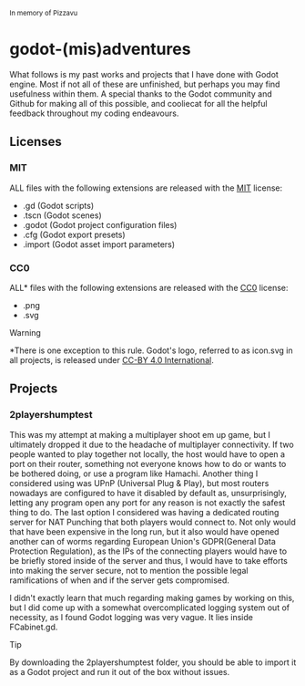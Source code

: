 <sup>In memory of Pizzavu</sup>
# godot-(mis)adventures
What follows is my past works and projects that I have done with Godot engine. Most if not all of these are unfinished, but perhaps you may find usefulness within them. A special thanks to the Godot community and Github for making all of this possible, and cooliecat for all the helpful feedback throughout my coding endeavours.
## Licenses
### MIT
ALL files with the following extensions are released with the [MIT](https://github.com/boniondev/godot-misadventures/blob/main/LICENSE-MIT) license:
* .gd (Godot scripts)
* .tscn (Godot scenes)
* .godot (Godot project configuration files)
* .cfg (Godot export presets)
* .import (Godot asset import parameters)
### CC0
ALL* files with the following extensions are released with the [CC0](https://github.com/boniondev/godot-misadventures/blob/main/LICENSE-CC0) license:
* .png
* .svg
> [!WARNING]
> *There is one exception to this rule. Godot's logo, referred to as icon.svg in all projects, is released under [CC-BY 4.0 International](https://creativecommons.org/licenses/by/4.0/).

## Projects
### 2playershumptest
This was my attempt at making a multiplayer shoot em up game, but I ultimately dropped it due to the headache of multiplayer connectivity. If two people wanted to play together not locally, the host would have to open a port on their router, something not everyone knows how to do or wants to be bothered doing, or use a program like Hamachi. Another thing I considered using was UPnP (Universal Plug & Play), but most routers nowadays are configured to have it disabled by default as, unsurprisingly, letting any program open any port for any reason is not exactly the safest thing to do. The last option I considered was having a dedicated routing server for NAT Punching that both players would connect to. Not only would that have been expensive in the long run, but it also would have opened another can of worms regarding European Union's GDPR(General Data Protection Regulation), as the IPs of the connecting players would have to be briefly stored inside of the server and thus, I would have to take efforts into making the server secure, not to mention the possible legal ramifications of when and if the server gets compromised.

I didn't exactly learn that much regarding making games by working on this, but I did come up with a somewhat overcomplicated logging system out of necessity, as I found Godot logging was very vague. It lies inside FCabinet.gd.

> [!TIP]
> By downloading the 2playershumptest folder, you should be able to import it as a Godot project and run it out of the box without issues.